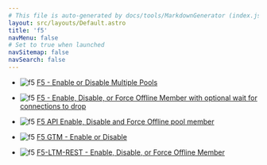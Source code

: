 ```yaml
---
# This file is auto-generated by docs/tools/MarkdownGenerator (index.js)
layout: src/layouts/Default.astro
title: 'f5'
navMenu: false
# Set to true when launched
navSitemap: false
navSearch: false
---
```


<ul>

<li>

![f5](https://i.octopus.com/library/step-templates/f5.png) [F5 - Enable or Disable Multiple Pools](/integrations/f5/f5-enable-or-disable-multiple-pools)

</li>
        
<li>

![f5](https://i.octopus.com/library/step-templates/f5.png) [F5 - Enable, Disable, or Force Offline Member with optional wait for connections to drop](/integrations/f5/f5-enable%2C-disable%2C-or-force-offline-member-with-optional-wait-for-connections-to-drop)

</li>
        
<li>

![f5](https://i.octopus.com/library/step-templates/f5.png) [F5 API Enable, Disable and Force Offline pool member](/integrations/f5/f5-api-enable%2C-disable-and-force-offline-pool-member)

</li>
        
<li>

![f5](https://i.octopus.com/library/step-templates/f5.png) [F5 GTM - Enable or Disable](/integrations/f5/f5-gtm-enable-or-disable)

</li>
        
<li>

![f5](https://i.octopus.com/library/step-templates/f5.png) [F5-LTM-REST - Enable, Disable, or Force Offline Member](/integrations/f5/f5-ltm-rest-enable%2C-disable%2C-or-force-offline-member)

</li>
        
</ul>
